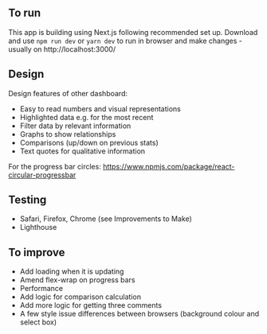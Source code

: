 ## **To run**

This app is building using Next.js following recommended set up. Download and use `npm run dev` or `yarn dev` to run in browser and make changes - usually on http://localhost:3000/

## **Design**

Design features of other dashboard:

- Easy to read numbers and visual representations
- Highlighted data e.g. for the most recent
- Filter data by relevant information
- Graphs to show relationships
- Comparisons (up/down on previous stats)
- Text quotes for qualitative information

For the progress bar circles: https://www.npmjs.com/package/react-circular-progressbar

## **Testing**

- Safari, Firefox, Chrome (see Improvements to Make)
- Lighthouse

## **To improve**

- Add loading when it is updating
- Amend flex-wrap on progress bars
- Performance
- Add logic for comparison calculation
- Add more logic for getting three comments
- A few style issue differences between browsers (background colour and select box)


